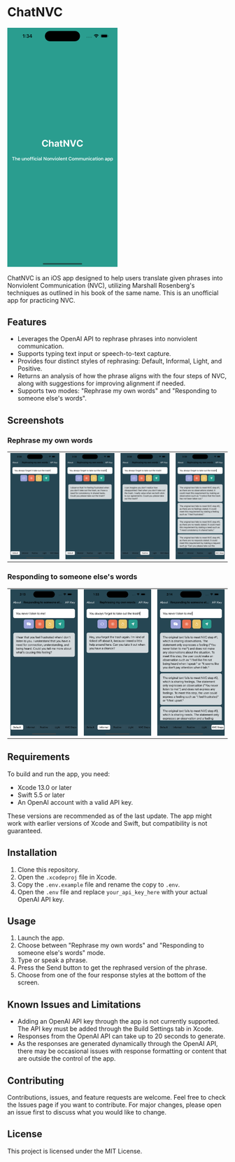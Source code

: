 # ChatNVC

<img src="Screenshots/Splash.png" alt="Splash Screen" height="50%" width="50%">

ChatNVC is an iOS app designed to help users translate given phrases into Nonviolent Communication (NVC), utilizing Marshall Rosenberg's techniques as outlined in his book of the same name. This is an unofficial app for practicing NVC.

## Features

- Leverages the OpenAI API to rephrase phrases into nonviolent communication.
- Supports typing text input or speech-to-text capture.
- Provides four distinct styles of rephrasing: Default, Informal, Light, and Positive.
- Returns an analysis of how the phrase aligns with the four steps of NVC, along with suggestions for improving alignment if needed.
- Supports two modes: "Rephrase my own words" and "Responding to someone else's words".

## Screenshots

### Rephrase my own words
<table>
  <tr>
    <td>
      <img src="Screenshots/Rephrase_1.png" alt="Rephrase 1">
    </td>
    <td>
      <img src="Screenshots/Rephrase_2.png" alt="Rephrase 2">
    </td>
    <td>
      <img src="Screenshots/Rephrase_3.png" alt="Rephrase 3">
    </td>
    <td>
      <img src="Screenshots/Rephrase_4.png" alt="Rephrase 3">
    </td>
  </tr>
</table>

### Responding to someone else's words
<table>
  <tr>
    <td>
      <img src="Screenshots/Respond_1.png" alt="Respond 1">
    </td>
    <td>
      <img src="Screenshots/Respond_2.png" alt="Respond 2">
    </td>
    <td>
      <img src="Screenshots/Respond_3.png" alt="Respond 3">
    </td>
  </tr>
</table>

## Requirements

To build and run the app, you need:

- Xcode 13.0 or later
- Swift 5.5 or later
- An OpenAI account with a valid API key.

These versions are recommended as of the last update. The app might work with earlier versions of Xcode and Swift, but compatibility is not guaranteed.

## Installation

1. Clone this repository.
2. Open the `.xcodeproj` file in Xcode.
3. Copy the `.env.example` file and rename the copy to `.env`.
4. Open the `.env` file and replace `your_api_key_here` with your actual OpenAI API key.

## Usage

1. Launch the app.
2. Choose between "Rephrase my own words" and "Responding to someone else's words" mode.
3. Type or speak a phrase.
4. Press the Send button to get the rephrased version of the phrase.
5. Choose from one of the four response styles at the bottom of the screen.

## Known Issues and Limitations

- Adding an OpenAI API key through the app is not currently supported. The API key must be added through the Build Settings tab in Xcode.
- Responses from the OpenAI API can take up to 20 seconds to generate.
- As the responses are generated dynamically through the OpenAI API, there may be occasional issues with response formatting or content that are outside the control of the app.

## Contributing

Contributions, issues, and feature requests are welcome. Feel free to check the Issues page if you want to contribute. For major changes, please open an issue first to discuss what you would like to change.

## License

This project is licensed under the MIT License.
